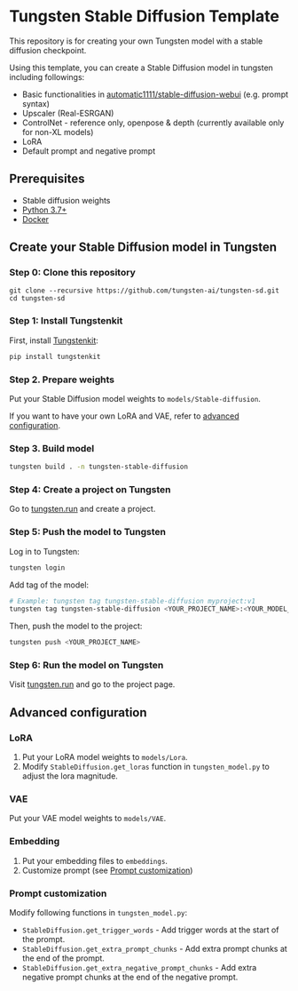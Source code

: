 # Tungsten Stable Diffusion Template
This repository is for creating your own Tungsten model with a stable diffusion checkpoint. 

Using this template, you can create a Stable Diffusion model in tungsten including followings:
- Basic functionalities in [automatic1111/stable-diffusion-webui](https://github.com/AUTOMATIC1111/stable-diffusion-webui) (e.g. prompt syntax)
- Upscaler (Real-ESRGAN)
- ControlNet - reference only, openpose & depth (currently available only for non-XL models)
- LoRA
- Default prompt and negative prompt

## Prerequisites

- Stable diffusion weights
- [Python 3.7+](https://www.python.org/downloads/)
- [Docker](https://docs.docker.com/get-docker/)

## Create your Stable Diffusion model in Tungsten
### Step 0: Clone this repository
```
git clone --recursive https://github.com/tungsten-ai/tungsten-sd.git
cd tungsten-sd
```

### Step 1: Install Tungstenkit

First, install [Tungstenkit](https://github.com/tungsten-ai/tungstenkit):

```bash
pip install tungstenkit
```

### Step 2. Prepare weights
Put your Stable Diffusion model weights to ``models/Stable-diffusion``.

If you want to have your own LoRA and VAE, refer to [advanced configuration](#advanced-configuration).

### Step 3. Build model

```bash
tungsten build . -n tungsten-stable-diffusion
```

### Step 4: Create a project on Tungsten

Go to [tungsten.run](https://tungsten.run/new) and create a project.

### Step 5: Push the model to Tungsten

Log in to Tungsten:

```bash
tungsten login
```

Add tag of the model:
```bash
# Example: tungsten tag tungsten-stable-diffusion myproject:v1
tungsten tag tungsten-stable-diffusion <YOUR_PROJECT_NAME>:<YOUR_MODEL_VERSION>
```

Then, push the model to the project:
```bash
tungsten push <YOUR_PROJECT_NAME>
```

### Step 6: Run the model on Tungsten

Visit [tungsten.run](https://tungsten.run) and go to the project page.


## Advanced configuration
### LoRA
1. Put your LoRA model weights to ``models/Lora``.
2. Modify ``StableDiffusion.get_loras`` function in ``tungsten_model.py`` to adjust the lora magnitude.

### VAE
Put your VAE model weights to ``models/VAE``.

### Embedding
1. Put your embedding files to ``embeddings``.
2. Customize prompt (see [Prompt customization](#prompt-customization))

### Prompt customization
Modify following functions in ``tungsten_model.py``:
- ``StableDiffusion.get_trigger_words`` - Add trigger words at the start of the prompt.
- ``StableDiffusion.get_extra_prompt_chunks`` - Add extra prompt chunks at the end of the prompt.
- ``StableDiffusion.get_extra_negative_prompt_chunks`` - Add extra negative prompt chunks at the end of the negative prompt.
